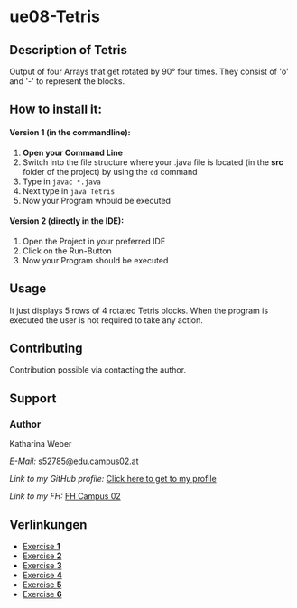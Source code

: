 # ue08-Tetris 
## Description of Tetris
Output of four Arrays that get  rotated by 90° four times. They consist of 'o' and '-' to represent the blocks. 

## How to install it:
#### Version 1 (in the commandline):
1. **Open your Command Line** 
2. Switch into the file structure where your .java file is located (in the **src** folder of the project) by using the `cd` command
3. Type in `javac *.java` 
4. Next type in `java Tetris`
5. Now your Program whould be executed

#### Version 2 (directly in the IDE):
1. Open the Project in your preferred IDE
2. Click on the Run-Button 
3. Now your Program should be executed

## Usage
It just displays 5 rows of 4 rotated Tetris blocks. 
When the program is executed the user is not required to take any action. 

## Contributing
Contribution possible via contacting the author.

## Support
### Author
Katharina Weber

*E-Mail:*  s52785@edu.campus02.at

*Link to my GitHub profile:* [Click here to get to my profile](https://github.com/KatharinaWeber/bsd23_weber_katharina)


*Link to my FH:* [FH Campus 02](https://www.campus02.at/)


## Verlinkungen
- [Exercise **1**](exercise1.md)
- [Exercise **2**](exercise2.md)
- [Exercise **3**](exercise3.md)
- [Exercise **4**](exercise4.md)
- [Exercise **5**](exercise5.md)
- [Exercise **6**](exercise6.md)